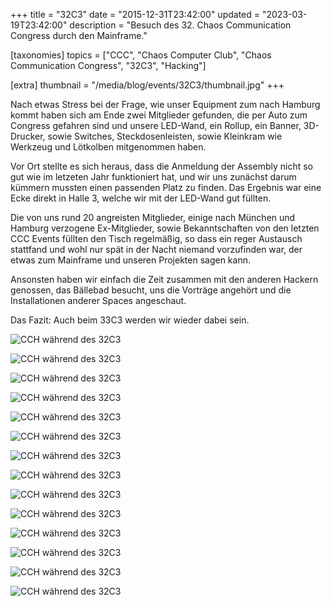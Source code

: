 +++
title = "32C3"
date = "2015-12-31T23:42:00"
updated = "2023-03-19T23:42:00"
description = "Besuch des 32. Chaos Communication Congress durch den Mainframe."

[taxonomies]
topics = ["CCC", "Chaos Computer Club", "Chaos Communication Congress", "32C3", "Hacking"]

[extra]
thumbnail = "/media/blog/events/32C3/thumbnail.jpg"
+++

Nach etwas Stress bei der Frage, wie unser Equipment zum nach Hamburg kommt
haben sich am Ende zwei Mitglieder gefunden, die per Auto zum Congress gefahren
sind und unsere LED-Wand, ein Rollup, ein Banner, 3D-Drucker, sowie Switches,
Steckdosenleisten, sowie Kleinkram wie Werkzeug und Lötkolben mitgenommen haben.

Vor Ort stellte es sich heraus, dass die Anmeldung der Assembly nicht so gut
wie im letzeten Jahr funktioniert hat, und wir uns zunächst darum kümmern mussten
einen passenden Platz zu finden. Das Ergebnis war eine Ecke direkt in Halle 3,
welche wir mit der LED-Wand gut füllten.

Die von uns rund 20 angreisten Mitglieder, einige nach München und Hamburg
verzogene Ex-Mitglieder, sowie Bekanntschaften von den letzten CCC Events
füllten den Tisch regelmäßig, so dass ein reger Austausch stattfand und wohl
nur spät in der Nacht niemand vorzufinden war, der etwas zum Mainframe und
unseren Projekten sagen kann.

Ansonsten haben wir einfach die Zeit zusammen mit den anderen Hackern genossen,
das Bällebad besucht, uns die Vorträge angehört und die Installationen anderer
Spaces angeschaut.

Das Fazit: Auch beim 33C3 werden wir wieder dabei sein.

![CCH während des 32C3](/media/blog/events/32C3/IMG_4509.JPG)

![CCH während des 32C3](/media/blog/events/32C3/IMG_4518.JPG)

![CCH während des 32C3](/media/blog/events/32C3/IMG_4532.JPG)

![CCH während des 32C3](/media/blog/events/32C3/IMG_4551.JPG)

![CCH während des 32C3](/media/blog/events/32C3/IMG_4551.JPG)

![CCH während des 32C3](/media/blog/events/32C3/IMG_4566.JPG)

![CCH während des 32C3](/media/blog/events/32C3/IMG_4569.JPG)

![CCH während des 32C3](/media/blog/events/32C3/IMG_4573.JPG)

![CCH während des 32C3](/media/blog/events/32C3/IMG_4574.JPG)

![CCH während des 32C3](/media/blog/events/32C3/IMG_4575.JPG)

![CCH während des 32C3](/media/blog/events/32C3/IMG_4576.JPG)

![CCH während des 32C3](/media/blog/events/32C3/IMG_4581.JPG)

![CCH während des 32C3](/media/blog/events/32C3/IMG_4582.JPG)

![CCH während des 32C3](/media/blog/events/32C3/IMG_20151228_024647.JPG)
